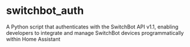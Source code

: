 # switchbot_auth
 A Python script that authenticates with the SwitchBot API v1.1, enabling developers to integrate and manage SwitchBot devices programmatically within Home Assistant
